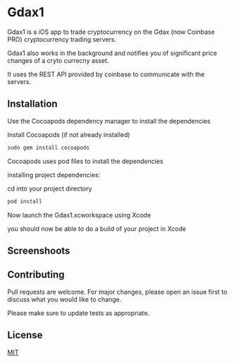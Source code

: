# Gdax1

Gdax1 is a iOS app to trade cryptocurrency on the Gdax (now Coinbase PRO) cryptocurrency trading servers. 

Gdax1 also works in the background and notifies you of significant price changes of a cryto currecny asset. 

It uses the REST API provided by coinbase to communicate with the servers. 


## Installation

Use the Cocoapods dependency manager to install the dependencies

Install Cocoapods (if not already installed) 
```bash
sudo gem install cocoapods
```

Cocoapods uses pod files to install the dependencies

installing project dependencies:

cd into your project directory 

```bash
pod install
```

Now launch the Gdax1.xcworkspace using Xcode

you should now be able to do a build of your project in Xcode


## Screenshoots


## Contributing
Pull requests are welcome. For major changes, please open an issue first to discuss what you would like to change.

Please make sure to update tests as appropriate.

## License
[MIT](https://choosealicense.com/licenses/mit/)
